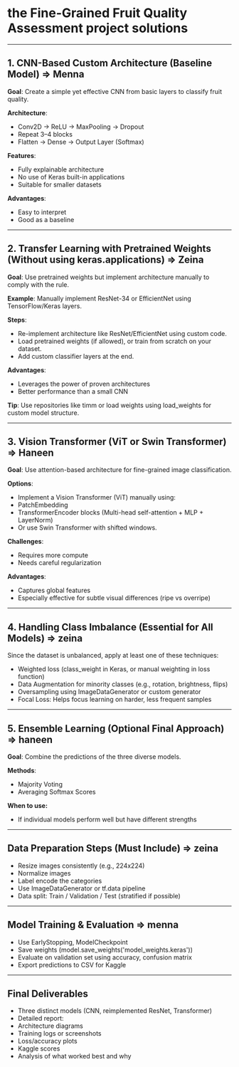 # the Fine-Grained Fruit Quality Assessment project solutions
---

## 1. CNN-Based Custom Architecture (Baseline Model) => Menna

**Goal**: Create a simple yet effective CNN from basic layers to classify fruit quality.

**Architecture**:
-	Conv2D → ReLU → MaxPooling → Dropout
-	Repeat 3–4 blocks
-	Flatten → Dense → Output Layer (Softmax)

**Features**:
-	Fully explainable architecture
-	No use of Keras built-in applications
-	Suitable for smaller datasets

**Advantages**:
-	Easy to interpret
-	Good as a baseline

---

## 2. Transfer Learning with Pretrained Weights (Without using keras.applications) => Zeina

**Goal**: Use pretrained weights but implement architecture manually to comply with the rule.

**Example**: Manually implement ResNet-34 or EfficientNet using TensorFlow/Keras layers.

**Steps**:
-	Re-implement architecture like ResNet/EfficientNet using custom code.
-	Load pretrained weights (if allowed), or train from scratch on your dataset.
-	Add custom classifier layers at the end.

**Advantages**:
-	Leverages the power of proven architectures
-	Better performance than a small CNN

**Tip**: Use repositories like timm or load weights using load_weights for custom model structure.

---

## 3. Vision Transformer (ViT or Swin Transformer) => Haneen

**Goal**: Use attention-based architecture for fine-grained image classification.

**Options**:
-	Implement a Vision Transformer (ViT) manually using:
-	PatchEmbedding
-	TransformerEncoder blocks (Multi-head self-attention + MLP + LayerNorm)
-	Or use Swin Transformer with shifted windows.

**Challenges**:
-	Requires more compute
-	Needs careful regularization

**Advantages**:
-	Captures global features
-	Especially effective for subtle visual differences (ripe vs overripe)

---

## 4. Handling Class Imbalance (Essential for All Models) => zeina

Since the dataset is unbalanced, apply at least one of these techniques:
- Weighted loss (class_weight in Keras, or manual weighting in loss function)
-	Data Augmentation for minority classes (e.g., rotation, brightness, flips)
-	Oversampling using ImageDataGenerator or custom generator
-	Focal Loss: Helps focus learning on harder, less frequent samples

---

## 5. Ensemble Learning (Optional Final Approach) => haneen

**Goal**: Combine the predictions of the three diverse models.

**Methods**:
-	Majority Voting
-	Averaging Softmax Scores

**When to use:**
-	If individual models perform well but have different strengths

---

## Data Preparation Steps (Must Include) => zeina
-	Resize images consistently (e.g., 224x224)
-	Normalize images
-	Label encode the categories
-	Use ImageDataGenerator or tf.data pipeline
-	Data split: Train / Validation / Test (stratified if possible)

---

## Model Training & Evaluation => menna
-	Use EarlyStopping, ModelCheckpoint
-	Save weights (model.save_weights('model_weights.keras'))
-	Evaluate on validation set using accuracy, confusion matrix
-	Export predictions to CSV for Kaggle

---

## Final Deliverables
-	Three distinct models (CNN, reimplemented ResNet, Transformer)
-	Detailed report:
-	Architecture diagrams
-	Training logs or screenshots
-	Loss/accuracy plots
-	Kaggle scores
-	Analysis of what worked best and why

